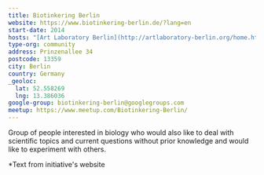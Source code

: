 ```yaml
---
title: Biotinkering Berlin
website: https://www.biotinkering-berlin.de/?lang=en
start-date: 2014
hosts: "[Art Laboratory Berlin](http://artlaboratory-berlin.org/home.htm)"
type-org: community
address: Prinzenallee 34
postcode: 13359
city: Berlin
country: Germany
_geoloc:
  lat: 52.558269
  lng: 13.386036
google-group: biotinkering-berlin@googlegroups.com
meetup: https://www.meetup.com/Biotinkering-Berlin/
---
```


Group of people interested in biology who would also like to deal with scientific topics and current questions without prior knowledge and would like to experiment with others.


\*Text from initiative's website
